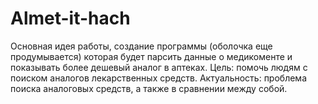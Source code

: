 # Almet-it-hach
Основная идея работы, создание программы (оболочка еще продумывается) которая будет парсить данные о медикоменте и показывать более дешевый аналог в аптеках. Цель: помочь людям с поиском аналогов лекарственных средств. Актуальность: проблема поиска аналоговых средств, а также в сравнении между собой.
